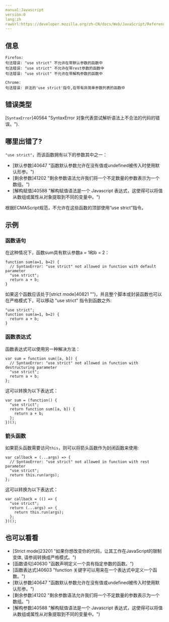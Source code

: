 ```yaml
---
manual:Javascript
version:0
lang:zh
rawUrl:https://developer.mozilla.org/zh-CN/docs/Web/JavaScript/Reference/Errors/Strict_Non_Simple_Params#
---
```






## 信息<a name="信息"></a>

```
Firefox:
句法错误: "use strict" 不允许在带默认参数的函数中
句法错误: "use strict" 不允许在带rest参数的函数中
句法错误: "use strict" 不允许在带解构参数的函数中

Chrome:
句法错误: 非法的'use strict'指令,在带有非简单参数列表的函数中

```

## 错误类型<a name="错误类型"></a>


[`SyntaxError`]40564 "SyntaxError 对象代表尝试解析语法上不合法的代码的错误。").


## 哪里出错了?<a name="哪里出错了"></a>


`"use strict"`，而该函数拥有以下的参数其中之一：


* [默认参数]40647 "函数默认参数允许在没有值或undefined被传入时使用默认形参。")
* [剩余参数]41202 "剩余参数语法允许我们将一个不定数量的参数表示为一个数组。")
* [解构赋值]40588 "解构赋值语法是一个 Javascript 表达式，这使得可以将值从数组或属性从对象提取到不同的变量中。")


根据ECMAScript规范，不允许在这些函数的顶部使用“use strict”指令。


## 示例<a name="示例"></a>

### 函数语句<a name="函数语句"></a>


在这种情况下，函数sum具有默认参数a = 1和b = 2：


```
function sum(a=1, b=2) {
  // SyntaxError: "use strict" not allowed in function with default parameter
  "use strict";
  return a + b;
}
```


如果这个函数应该处于[strict mode]40821 "")，并且整个脚本或封装函数也可以在严格模式下，可以移动 &quot;use strict&quot; 指令到函数之外:


```
"use strict";
function sum(a=1, b=2) {
  return a + b;
}
```

### 函数表达式<a name="函数表达式"></a>


函数表达式可以使用另一种解决方法：


```
var sum = function sum([a, b]) {
  // SyntaxError: "use strict" not allowed in function with destructuring parameter
  "use strict";
  return a + b;
};
```


这可以转换为以下表达式：


```
var sum = (function() {
  "use strict";
  return function sum([a, b]) {
    return a + b;
  };
})();
```

### 箭头函数<a name="箭头函数"></a>


如果箭头函数需要访问`this`，则可以将箭头函数作为封闭函数来使用:


```
var callback = (...args) => {
  // SyntaxError: "use strict" not allowed in function with rest parameter
  "use strict";
  return this.run(args);
};
```


这可以转换为以下表达式：


```
var callback = (() => {
  "use strict";
  return (...args) => {
    return this.run(args);
  };
})();
```

## 也可以看看<a name="也可以看看"></a>

* [Strict mode]23201 "如果你想改变你的代码，让其工作在JavaScript的限制变体, 请参阅转换成严格模式。")
* [函数语句]40630 "函数声明定义一个具有指定参数的函数。")
* [函数表达式]40603 "function 关键字可以用来在一个表达式中定义一个函数。")
* [默认参数]40647 "函数默认参数允许在没有值或undefined被传入时使用默认形参。")
* [剩余参数]41202 "剩余参数语法允许我们将一个不定数量的参数表示为一个数组。")
* [解构参数]40588 "解构赋值语法是一个 Javascript 表达式，这使得可以将值从数组或属性从对象提取到不同的变量中。")



